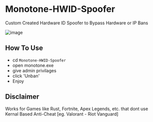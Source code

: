 # Monotone-HWID-Spoofer
Custom Created Hardware ID Spoofer to Bypass Hardware or IP Bans
<br>

![image](https://github.com/user-attachments/assets/4674f669-0537-4c3e-aa7d-11de60106fbc)



## How To Use

* cd `Monotone-HWID-Spoofer`
* open monotone.exe
* give admin privilages
* click 'Unban'
* Enjoy

## Disclaimer
Works for Games like Rust, Fortnite, Apex Legends, etc. that dont use Kernal Based Anti-Cheat [eg. Valorant - Riot Vanguard]

